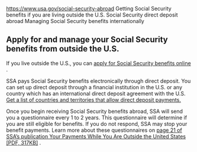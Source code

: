 

https://www.usa.gov/social-security-abroad
Getting Social Security benefits if you are living outside the U.S.
Social Security direct deposit abroad
Managing Social Security benefits internationally

**Apply for and manage your Social Security benefits from outside the U.S.**
----------------------------------------------------------------------------

If you live outside the U.S., you can
[apply for Social Security benefits online](https://www.ssa.gov/apply)
.

SSA pays Social Security benefits electronically through direct deposit. You can set up direct deposit through a financial institution in the U.S. or any country which has an international direct deposit agreement with the U.S.
[Get a list of countries and territories that allow direct deposit payments.](https://www.ssa.gov/international/countrylist6.htm)

Once you begin receiving Social Security benefits abroad, SSA will send you a questionnaire every 1 to 2 years. This questionnaire will determine if you are still eligible for benefits. If you do not respond, SSA may stop your benefit payments. Learn more about these questionnaires on
[page 21 of SSA’s publication Your Payments While You Are Outside the United States [PDF, 317KB]](https://www.ssa.gov/pubs/EN-05-10137.pdf)
.
